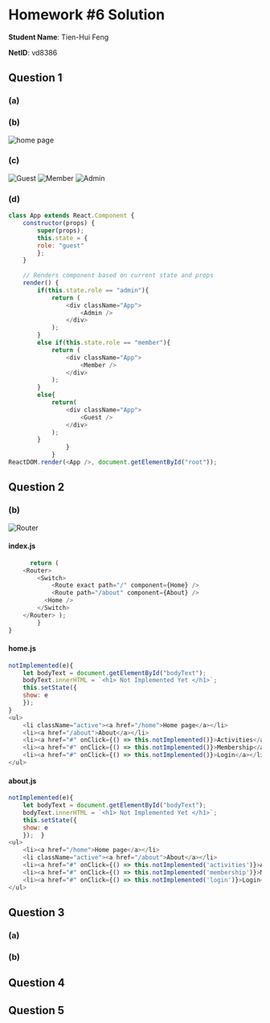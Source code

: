 # Homework #6 Solution

**Student Name**:  Tien-Hui Feng

**NetID**: vd8386


## Question 1 

### (a) 
### (b)
![home page](images/1b.JPG)

### (c)
![Guest](images/1c_guest.JPG)
![Member](images/1c_member.JPG)
![Admin](images/1c_admin.JPG)

### (d)
```javascript
class App extends React.Component {
    constructor(props) {
        super(props);
        this.state = {
        role: "guest" 
        };
    }
    
    // Renders component based on current state and props
    render() {
        if(this.state.role == "admin"){
            return (
                <div className="App">
                    <Admin />
                </div> 
            ); 
        }
        else if(this.state.role == "member"){
            return (
                <div className="App">
                    <Member />
                </div> 
            ); 
        }
        else{
            return(
                <div className="App">
                    <Guest />
                </div>
            );
        }
                }
            }
ReactDOM.render(<App />, document.getElementById("root"));


```
## Question 2 

### (b)
![Router](images/1b.JPG)

#### index.js 
```javascript
      return (
    <Router>
        <Switch>
            <Route exact path="/" component={Home} />
            <Route path="/about" component={About} />
          <Home />
        </Switch>
    </Router> );
        }
}
```

#### home.js
```javascript
notImplemented(e){
    let bodyText = document.getElementById("bodyText"); 
    bodyText.innerHTML = `<h1> Not Implemented Yet </h1>`; 
    this.setState({
    show: e
    }); 
}
<ul>
    <li className="active"><a href="/home">Home page</a></li>
    <li><a href="/about">About</a></li>
    <li><a href="#" onClick={() => this.notImplemented()}>Activities</a></li>
    <li><a href="#" onClick={() => this.notImplemented()}>Membership</a></li>
    <li><a href="#" onClick={() => this.notImplemented()}>Login</a></li>
</ul>
```

#### about.js 
```javascript 
notImplemented(e){
    let bodyText = document.getElementById("bodyText"); 
    bodyText.innerHTML = `<h1> Not Implemented Yet </h1>`; 
    this.setState({
    show: e
    });  }
<ul>
    <li><a href="/home">Home page</a></li>
    <li className="active"><a href="/about">About</a></li>
    <li><a href="#" onClick={() => this.notImplemented('activities')}>Activities</a></li>
    <li><a href="#" onClick={() => this.notImplemented('membership')}>Membership</a></li>
    <li><a href="#" onClick={() => this.notImplemented('login')}>Login</a></li>
</ul>
```
## Question 3

### (a)




### (b)




## Question 4


## Question 5


